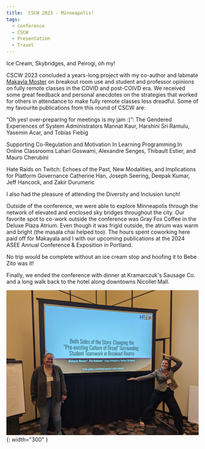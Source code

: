 ```yaml
---
title:  CSCW 2023 - Minneapolis!
tags:
  - conference
  - CSCW
  - Presentation
  - Travel
---
```

Ice Cream, Skybridges, and Peirogi, oh my! 

CSCW 2023 concluded a years-long project with my co-author and labmate [Makayla Moster](https://makayla-moster.github.io/) on breakout room use and student and professor opinions on fully remote classes in the COVID and post-COIVD era. We received some great feedback and personal anecdotes on the strategies that worked for others in attendance to make fully remote classes less dreadful. Some of my favourite publications from this round of CSCW are: 

“Oh yes! over-preparing for meetings is my jam :)”: The Gendered Experiences of System Administrators
Mannat Kaur, Harshini Sri Ramulu, Yasemin Acar, and Tobias Fiebig

Supporting Co-Regulation and Motivation In Learning Programming In Online Classrooms
Lahari Goswami, Alexandre Senges, Thibault Estier, and Mauro Cherubini

Hate Raids on Twitch: Echoes of the Past, New Modalities, and Implications for Platform Governance
Catherine Han, Joseph Seering, Deepak Kumar, Jeff Hancock, and Zakir Durumeric

I also had the pleasure of attending the Diversity and Inclusion lunch! 

Outside of the conference, we were able to explore Minneapolis through the network of elevated and enclosed sky bridges throughout the city. Our favorite spot to co-work outside the conference was Gray Fox Coffee in the Deluxe Plaza Atrium. Even though it was frigid outside, the atrium was warm and bright (the masala chai helped too). The hours spent coworking here paid off for Makayala and I with our upcoming publications at the 2024 ASEE Annual Conference & Exposition in Portland. 

No trip would be complete without an ice cream stop and hoofing it to Bebe Zito was it! 

Finally, we ended the conference with dinner at Kramarczuk's Sausage Co. and a long walk back to the hotel along downtowns Nicollet Mall.

![Makayla and I post-presentation](/theme/img/cscw2023.jpg){: width="300" }
